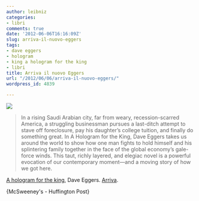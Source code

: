 ```yaml
---
author: leibniz
categories:
- libri
comments: true
date: '2012-06-06T16:16:09Z'
slug: arriva-il-nuovo-eggers
tags:
- dave eggers
- hologram
- king a hologram for the king
- libri
title: Arriva il nuovo Eggers
url: "/2012/06/06/arriva-il-nuovo-eggers/"
wordpress_id: 4839

---
```

![](https://leibniz.me/images/uploads/2012/06/egg.png)


> In a rising Saudi Arabian city, far from weary, recession-scarred America, a struggling businessman pursues a last-ditch attempt to stave off foreclosure, pay his daughter’s college tuition, and finally do something great. In A Hologram for the King, Dave Eggers takes us around the world to show how one man fights to hold himself and his splintering family together in the face of the global economy’s gale-force winds. This taut, richly layered, and elegiac novel is a powerful evocation of our contemporary moment—and a moving story of how we got here.


[A hologram for the king](https://store.mcsweeneys.net/products/a-hologram-for-the-king), Dave Eggers. [Arriva](https://www.huffingtonpost.com/2012/06/04/dave-eggers-new-book_n_1567510.html?ref=books).

{McSweeney's - Huffington Post}
